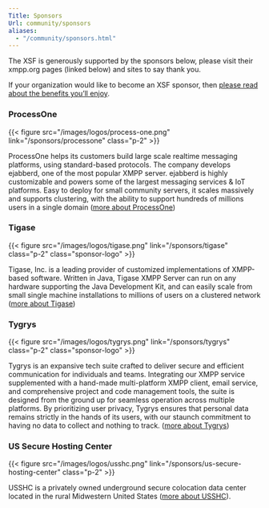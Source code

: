 ```yaml
---
Title: Sponsors
Url: community/sponsors
aliases:
  - "/community/sponsors.html"
---
```


The XSF is generously supported by the sponsors below, please visit their xmpp.org pages (linked below) and sites to say thank you.

If your organization would like to become an XSF sponsor, then [please read about the benefits you’ll enjoy](/community/sponsorship).

### ProcessOne

{{< figure src="/images/logos/process-one.png" link="/sponsors/processone" class="p-2" >}}

ProcessOne helps its customers build large scale realtime messaging platforms, using standard-based protocols. The company develops ejabberd, one of the most popular XMPP server. ejabberd is highly customizable and powers some of the largest messaging services & IoT platforms. Easy to deploy for small community servers, it scales massively and supports clustering, with the ability to support hundreds of millions users in a single domain ([more about ProcessOne](/sponsors/processone))

### Tigase

{{< figure src="/images/logos/tigase.png" link="/sponsors/tigase" class="p-2" class="sponsor-logo" >}}

Tigase, Inc. is a leading provider of customized implementations of XMPP-based software. Written in Java, Tigase XMPP Server can run on any hardware supporting the Java Development Kit, and can easily scale from small single machine installations to millions of users on a clustered network ([more about Tigase](/sponsors/tigase))

### Tygrys

{{< figure src="/images/logos/tygrys.png" link="/sponsors/tygrys" class="p-2" class="sponsor-logo" >}}

Tygrys is an expansive tech suite crafted to deliver secure and efficient communication for individuals and teams. Integrating our XMPP service supplemented with a hand-made multi-platform XMPP client, email service, and comprehensive project and code management tools, the suite is designed from the ground up for seamless operation across multiple platforms. By prioritizing user privacy, Tygrys ensures that personal data remains strictly in the hands of its users, with our staunch commitment to having no data to collect and nothing to track. ([more about Tygrys](/sponsors/tygrys))

### US Secure Hosting Center

{{< figure src="/images/logos/usshc.png" link="/sponsors/us-secure-hosting-center" class="p-2" >}}

USSHC is a privately owned underground secure colocation data center located in the rural Midwestern United States ([more about USSHC](/sponsors/us-secure-hosting-center)).
